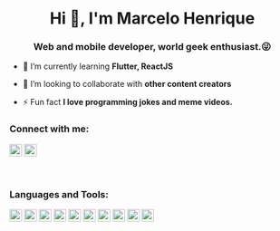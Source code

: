 <h1 align="center">Hi 👋, I'm Marcelo Henrique</h1>
<h3 align="center">Web and mobile developer, world geek enthusiast.😜</h3>

<!-- ![Twitter Follow](https://img.shields.io/twitter/follow/abuanwar072?label=Abuanwar072&logo=twitter&style=for-the-badge)
![GitHub followers](https://img.shields.io/github/followers/abuanwar072?logo=GitHub&style=for-the-badge) -->

<!-- - 🔭 I’m currently working on [](https://www.youtube.com/channel/UCJm7i4g4z7ZGcJA_HKHLCVw) -->

- 🌱 I’m currently learning **Flutter, ReactJS**

- 👯 I’m looking to collaborate with **other content creators**

- ⚡ Fun fact **I love programming jokes and meme videos.**

### Connect with me:

<!-- <a href="https://twitter.com/abuanwar072" target="blank"><img src="https://cdn.jsdelivr.net/npm/simple-icons@3.0.1/icons/twitter.svg" alt="abuanwar072" height="22" width="22" /></a> -->
<a href="https://linkedin.com/in/marcelohenrique" target="blank"><img src="https://cdn.jsdelivr.net/npm/simple-icons@3.0.1/icons/linkedin.svg" alt="my linkedin" height="22" width="22" /></a>
<a href="https://www.instagram.com/marc3lo_h" target="blank"><img src="https://cdn.jsdelivr.net/npm/simple-icons@3.0.1/icons/instagram.svg" alt="my insta" height="22" width="22" /></a>


<br />

### Languages and Tools:

<p align="left"><img src="https://www.vectorlogo.zone/logos/dartlang/dartlang-icon.svg" alt="dart" width="22" height="22"/> <img src="https://www.vectorlogo.zone/logos/figma/figma-icon.svg" alt="figma" width="22" height="22"/> <img src="https://www.vectorlogo.zone/logos/firebase/firebase-icon.svg" alt="firebase" width="22" height="22"/> <img src="https://www.vectorlogo.zone/logos/pocoo_flask/pocoo_flask-icon.svg" alt="flask" width="22" height="22"/> <img src="https://www.vectorlogo.zone/logos/flutterio/flutterio-icon.svg" alt="flutter" width="22" height="22"/> <img src="https://www.vectorlogo.zone/logos/git-scm/git-scm-icon.svg" alt="git" width="22" height="22"/> <img src="https://devicons.github.io/devicon/devicon.git/icons/linux/linux-original.svg" alt="linux" width="22" height="22"/> <img src="https://devicons.github.io/devicon/devicon.git/icons/mysql/mysql-original-wordmark.svg" alt="mysql" width="22" height="22"/> <img src="https://devicons.github.io/devicon/devicon.git/icons/postgresql/postgresql-original-wordmark.svg" alt="postgresql" width="22" height="22"/> <img src="https://devicons.github.io/devicon/devicon.git/icons/rails/rails-original-wordmark.svg" alt="swift" width="22" height="22"/></p>
<!-- 
<p><img align="left" src="https://github-readme-stats.vercel.app/api/top-langs/?username=abuanwar072&layout=compact&hide=html" alt="abuanwar072" /></p>

<p>&nbsp;<img align="center" src="https://github-readme-stats.vercel.app/api?username=abuanwar072&show_icons=true" alt="abuanwar072" /></p> -->
